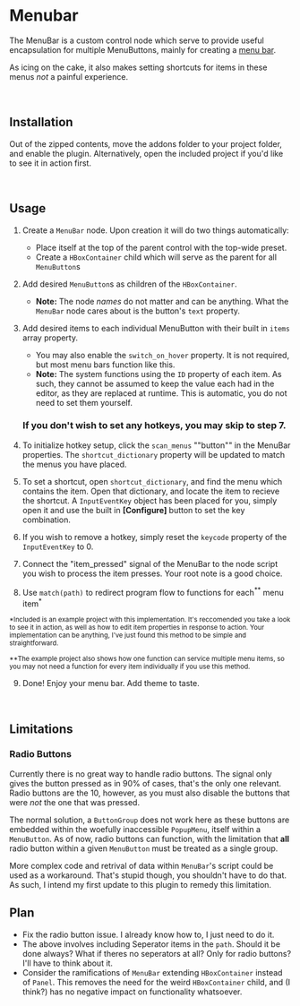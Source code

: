 # Menubar

The MenuBar is a custom control node which serve to provide useful encapsulation for multiple MenuButtons, mainly for creating a [menu bar](https://en.wikipedia.org/wiki/Menu_bar).

As icing on the cake, it also makes setting shortcuts for items in these menus *not* a painful experience.

<br>

## Installation

Out of the zipped contents, move the addons folder to your project folder, and enable the plugin.
Alternatively, open the included project if you'd like to see it in action first.

<br>

## Usage

1. Create a ```MenuBar``` node. Upon creation it will do two things automatically:
   - Place itself at the top of the parent control with the top-wide preset.
   - Create a ```HBoxContainer``` child which will serve as the parent for all ```MenuButton```s

2. Add desired ```MenuButton```s as children of the ```HBoxContainer```.
   - **Note:** The node *names* do not matter and can be anything. What the ```MenuBar``` node cares about is the button's ```text``` property.

3. Add desired items to each individual MenuButton with their built in ```items``` array property.
   - You may also enable the ```switch_on_hover``` property. It is not required, but most menu bars function like this.
   - **Note:** The system functions using the ```ID``` property of each item. As such, they cannot be assumed to keep the value each had in the editor, as they are replaced at runtime. This is automatic, you do not need to set them yourself.

   ### If you don't wish to set any hotkeys, you may skip to step 7.

4. To initialize hotkey setup, click the ```scan_menus``` ""button"" in the MenuBar properties. The ```shortcut_dictionary``` property will be updated to match the menus you have placed. 

5. To set a shortcut, open ```shortcut_dictionary```, and find the menu which contains the item. Open that dictionary, and locate the item to recieve the shortcut. A ```InputEventKey``` object has been placed for you, simply open it and use the built in **[Configure]** button to set the key combination.


6. If you wish to remove a hotkey, simply reset the ```keycode``` property of the ```InputEventKey``` to 0.

7. Connect the "item_pressed" signal of the MenuBar to the node script you wish to process the item presses. Your root note is a good choice.

8. Use ```match(path)``` to redirect program flow to functions for each<sup>**</sup> menu item<sup>*</sup>

<sup>\*Included is an example project with this implementation. It's reccomended you take a look to see it in action, as well as how to edit item properties in response to action. Your implementation can be anything, I've just found this method to be simple and straightforward.</sup>

<sup>**The example project also shows how one function can service multiple menu items, so you may not need a function for every item individually if you use this method.</sup>

9. Done! Enjoy your menu bar. Add theme to taste.


<br>

## Limitations

### Radio Buttons

Currently there is no great way to handle radio buttons. The signal only gives the button pressed as in 90% of cases, that's the only one relevant. Radio buttons are the 10, however, as you must also disable the buttons that were *not* the one that was pressed.

The normal solution, a ```ButtonGroup``` does not work here as these buttons are embedded within the woefully inaccessible ```PopupMenu```, itself within a ```MenuButton```. As of now, radio buttons can function, with the limitation that **all** radio button within a given ```MenuButton``` must be treated as a single group.

More complex code and retrival of data within ```MenuBar```'s script could be used as a workaround. That's stupid though, you shouldn't have to do that. As such, I intend my first update to this plugin to remedy this limitation.


## Plan

- Fix the radio button issue. I already know how to, I just need to do it.
- The above involves including Seperator items in the ```path```. Should it be done always? What if theres no seperators at all? Only for radio buttons? I'll have to think about it.
- Consider the ramifications of ```MenuBar``` extending ```HBoxContainer``` instead of ```Panel```. This removes the need for the weird ```HBoxContainer``` child, and (I think?) has no negative impact on functionality whatsoever.
